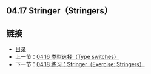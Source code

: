 ## 04.17 Stringer（Stringers）


## 链接
* [目录](https://github.com/gnefiy/go-tour-zh/blob/master/README.md)
* 上一节：[04.16 类型选择（Type switches）](https://github.com/gnefiy/go-tour-zh/blob/master/tour/methods/04.16.md)
* 下一节：[04.18 练习：Stringer（Exercise: Stringers）](https://github.com/gnefiy/go-tour-zh/blob/master/tour/methods/04.18.md)

